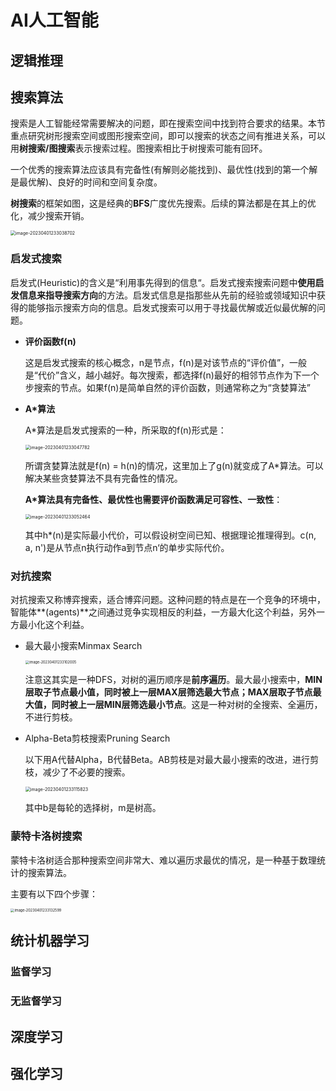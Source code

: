 # AI人工智能

## 逻辑推理

## 搜索算法

搜索是人工智能经常需要解决的问题，即在搜索空间中找到符合要求的结果。本节重点研究树形搜索空间或图形搜索空间，即可以搜索的状态之间有推进关系，可以用**树搜索/图搜索**表示搜索过程。图搜索相比于树搜索可能有回环。

一个优秀的搜索算法应该具有完备性(有解则必能找到)、最优性(找到的第一个解是最优解)、良好的时间和空间复杂度。

**树搜索**的框架如图，这是经典的**BFS**广度优先搜索。后续的算法都是在其上的优化，减少搜索开销。

<img src="/Users/jerryliterm/Database/Notes/assets/image-20230401233038702.png" alt="image-20230401233038702" style="zoom:50%;" />

### 启发式搜索

启发式(Heuristic)的含义是“利用事先得到的信息“。启发式搜索搜索问题中**使用启发信息来指导搜索方向**的方法。启发式信息是指那些从先前的经验或领域知识中获得的能够指示搜索方向的信息。启发式搜索可以用于寻找最优解或近似最优解的问题。

- **评价函数f(n)**

    这是启发式搜索的核心概念，n是节点，f(n)是对该节点的“评价值”，一般是“代价”含义，越小越好。每次搜索，都选择f(n)最好的相邻节点作为下一个步搜索的节点。如果f(n)是简单自然的评价函数，则通常称之为“贪婪算法”

- **A*算法**

    A*算法是启发式搜索的一种，所采取的f(n)形式是：

    <img src="/Users/jerryliterm/Database/Notes/assets/image-20230401233047782.png" alt="image-20230401233047782" style="zoom:50%;" />

    所谓贪婪算法就是f(n) = h(n)的情况，这里加上了g(n)就变成了A*算法。可以解决某些贪婪算法不具有完备性的情况。

    **A*算法具有完备性、最优性也需要评价函数满足可容性、一致性**：

    <img src="/Users/jerryliterm/Database/Notes/assets/image-20230401233052464.png" alt="image-20230401233052464" style="zoom:50%;" />

    其中h*(n)是实际最小代价，可以假设树空间已知、根据理论推理得到。c(n, a, n')是从节点n执行动作a到节点n‘的单步实际代价。

### 对抗搜索

对抗搜索又称博弈搜索，适合博弈问题。这种问题的特点是在一个竞争的环境中，智能体**(agents)**之间通过竞争实现相反的利益，一方最大化这个利益，另外一方最小化这个利益。

- 最大最小搜索Minmax Search

    <img src="/Users/jerryliterm/Database/Notes/assets/image-20230401233102005.png" alt="image-20230401233102005" style="zoom:40%;" />

    注意这其实是一种DFS，对树的遍历顺序是**前序遍历**。最大最小搜索中，**MIN层取子节点最小值，同时被上一层MAX层筛选最大节点；MAX层取子节点最大值，同时被上一层MIN层筛选最小节点**。这是一种对树的全搜索、全遍历，不进行剪枝。

- Alpha-Beta剪枝搜索Pruning Search

    以下用A代替Alpha，B代替Beta。AB剪枝是对最大最小搜索的改进，进行剪枝，减少了不必要的搜索。

    <img src="/Users/jerryliterm/Database/Notes/assets/image-20230401233115823.png" alt="image-20230401233115823" style="zoom:50%;" />

    其中b是每轮的选择树，m是树高。

    

### 蒙特卡洛树搜索

蒙特卡洛树适合那种搜索空间非常大、难以遍历求最优的情况，是一种基于数理统计的搜索算法。

主要有以下四个步骤：

<img src="/Users/jerryliterm/Database/Notes/assets/image-20230401233132599.png" alt="image-20230401233132599" style="zoom:40%;" />

## 统计机器学习

### 监督学习

### 无监督学习

## 深度学习

## 强化学习

